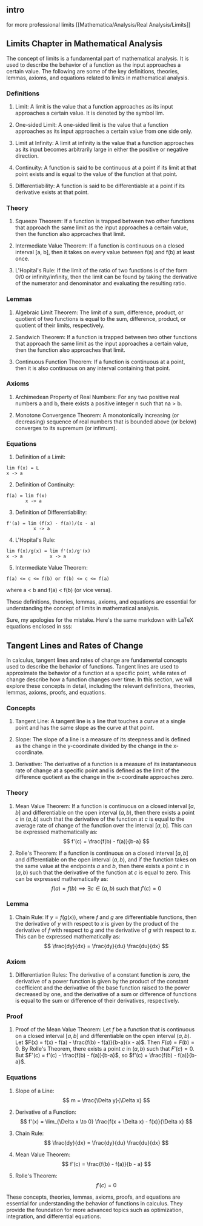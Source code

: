 ## intro

for more professional limits
[[Mathematica/Analysis/Real Analysis/Limits]]

## Limits Chapter in Mathematical Analysis

The concept of limits is a fundamental part of mathematical analysis. It is used to describe the behavior of a function as the input approaches a certain value. The following are some of the key definitions, theories, lemmas, axioms, and equations related to limits in mathematical analysis.

### Definitions

1. Limit: A limit is the value that a function approaches as its input approaches a certain value. It is denoted by the symbol lim.

2. One-sided Limit: A one-sided limit is the value that a function approaches as its input approaches a certain value from one side only.

3. Limit at Infinity: A limit at infinity is the value that a function approaches as its input becomes arbitrarily large in either the positive or negative direction.

4. Continuity: A function is said to be continuous at a point if its limit at that point exists and is equal to the value of the function at that point.

5. Differentiability: A function is said to be differentiable at a point if its derivative exists at that point.

### Theory

1. Squeeze Theorem: If a function is trapped between two other functions that approach the same limit as the input approaches a certain value, then the function also approaches that limit.

2. Intermediate Value Theorem: If a function is continuous on a closed interval [a, b], then it takes on every value between f(a) and f(b) at least once.

3. L'Hopital's Rule: If the limit of the ratio of two functions is of the form 0/0 or infinity/infinity, then the limit can be found by taking the derivative of the numerator and denominator and evaluating the resulting ratio.

### Lemmas

1. Algebraic Limit Theorem: The limit of a sum, difference, product, or quotient of two functions is equal to the sum, difference, product, or quotient of their limits, respectively.

2. Sandwich Theorem: If a function is trapped between two other functions that approach the same limit as the input approaches a certain value, then the function also approaches that limit.

3. Continuous Function Theorem: If a function is continuous at a point, then it is also continuous on any interval containing that point.

### Axioms

1. Archimedean Property of Real Numbers: For any two positive real numbers a and b, there exists a positive integer n such that na > b.

2. Monotone Convergence Theorem: A monotonically increasing (or decreasing) sequence of real numbers that is bounded above (or below) converges to its supremum (or infimum).

### Equations

1. Definition of a Limit:
```
lim f(x) = L
x -> a
```

2. Definition of Continuity:
```
f(a) = lim f(x)
       x -> a
```

3. Definition of Differentiability:
```
f'(a) = lim (f(x) - f(a))/(x - a)
          x -> a
```

4. L'Hopital's Rule:
```
lim f(x)/g(x) = lim f'(x)/g'(x)
x -> a          x -> a
```

5. Intermediate Value Theorem:
```
f(a) <= c <= f(b) or f(b) <= c <= f(a)
```
where a < b and f(a) < f(b) (or vice versa).

These definitions, theories, lemmas, axioms, and equations are essential for understanding the concept of limits in mathematical analysis.


Sure, my apologies for the mistake. Here's the same markdown with LaTeX equations enclosed in `$$$`:

## Tangent Lines and Rates of Change

In calculus, tangent lines and rates of change are fundamental concepts used to describe the behavior of functions. Tangent lines are used to approximate the behavior of a function at a specific point, while rates of change describe how a function changes over time. In this section, we will explore these concepts in detail, including the relevant definitions, theories, lemmas, axioms, proofs, and equations.

### Concepts

1. Tangent Line: A tangent line is a line that touches a curve at a single point and has the same slope as the curve at that point.

2. Slope: The slope of a line is a measure of its steepness and is defined as the change in the y-coordinate divided by the change in the x-coordinate.

3. Derivative: The derivative of a function is a measure of its instantaneous rate of change at a specific point and is defined as the limit of the difference quotient as the change in the x-coordinate approaches zero.

### Theory

1. Mean Value Theorem: If a function is continuous on a closed interval $[a, b]$ and differentiable on the open interval $(a, b)$, then there exists a point $c$ in $(a, b)$ such that the derivative of the function at $c$ is equal to the average rate of change of the function over the interval $[a, b]$. This can be expressed mathematically as:
$$
f'(c) = \frac{f(b) - f(a)}{b-a}
$$

2. Rolle's Theorem: If a function is continuous on a closed interval $[a, b]$ and differentiable on the open interval $(a, b)$, and if the function takes on the same value at the endpoints $a$ and $b$, then there exists a point $c$ in $(a, b)$ such that the derivative of the function at $c$ is equal to zero. This can be expressed mathematically as:
$$
f(a) = f(b) \implies \exists c \in (a, b) \text{ such that } f'(c) = 0
$$

### Lemma

1. Chain Rule: If $y = f(g(x))$, where $f$ and $g$ are differentiable functions, then the derivative of $y$ with respect to $x$ is given by the product of the derivative of $f$ with respect to $g$ and the derivative of $g$ with respect to $x$. This can be expressed mathematically as:
$$
\frac{dy}{dx} = \frac{dy}{du} \frac{du}{dx}
$$

### Axiom

1. Differentiation Rules: The derivative of a constant function is zero, the derivative of a power function is given by the product of the constant coefficient and the derivative of the base function raised to the power decreased by one, and the derivative of a sum or difference of functions is equal to the sum or difference of their derivatives, respectively.

### Proof

1. Proof of the Mean Value Theorem: Let $f$ be a function that is continuous on a closed interval $[a, b]$ and differentiable on the open interval $(a, b)$. Let $F(x) = f(x) - f(a) - \frac{f(b) - f(a)}{b-a}(x - a)$. Then $F(a) = F(b) = 0$. By Rolle's Theorem, there exists a point $c$ in $(a, b)$ such that $F'(c) = 0$. But $F'(c) = f'(c) - \frac{f(b) - f(a)}{b-a}$, so $f'(c) = \frac{f(b) - f(a)}{b-a}$.

### Equations

1. Slope of a Line:
$$
m = \frac{\Delta y}{\Delta x}
$$

2. Derivative of a Function:
$$
f'(x) = \lim_{\Delta x \to 0} \frac{f(x + \Delta x) - f(x)}{\Delta x}
$$

3. Chain Rule:
$$
\frac{dy}{dx} = \frac{dy}{du} \frac{du}{dx}
$$

4. Mean Value Theorem:
$$
f'(c) = \frac{f(b) - f(a)}{b - a}
$$

5. Rolle's Theorem:
$$
f'(c) = 0
$$

These concepts, theories, lemmas, axioms, proofs, and equations are essential for understanding the behavior of functions in calculus. They provide the foundation for more advanced topics such as optimization, integration, and differential equations.